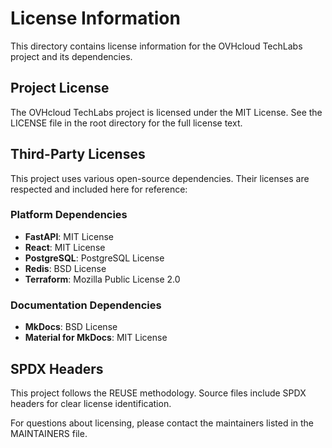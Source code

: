 # License Information

This directory contains license information for the OVHcloud TechLabs project and its dependencies.

## Project License

The OVHcloud TechLabs project is licensed under the MIT License. See the LICENSE file in the root directory for the full license text.

## Third-Party Licenses

This project uses various open-source dependencies. Their licenses are respected and included here for reference:

### Platform Dependencies

- **FastAPI**: MIT License
- **React**: MIT License
- **PostgreSQL**: PostgreSQL License
- **Redis**: BSD License
- **Terraform**: Mozilla Public License 2.0

### Documentation Dependencies

- **MkDocs**: BSD License
- **Material for MkDocs**: MIT License

## SPDX Headers

This project follows the REUSE methodology. Source files include SPDX headers for clear license identification.

For questions about licensing, please contact the maintainers listed in the MAINTAINERS file.